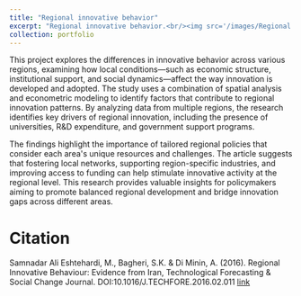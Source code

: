 ```yaml
---
title: "Regional innovative behavior"
excerpt: "Regional innovative behavior.<br/><img src='/images/Regional.png'>"
collection: portfolio
---
```


This project explores the differences in innovative behavior across various regions, examining how local conditions—such as economic structure, institutional support, and social dynamics—affect the way innovation is developed and adopted. The study uses a combination of spatial analysis and econometric modeling to identify factors that contribute to regional innovation patterns. By analyzing data from multiple regions, the research identifies key drivers of regional innovation, including the presence of universities, R&D expenditure, and government support programs.

The findings highlight the importance of tailored regional policies that consider each area's unique resources and challenges. The article suggests that fostering local networks, supporting region-specific industries, and improving access to funding can help stimulate innovative activity at the regional level. This research provides valuable insights for policymakers aiming to promote balanced regional development and bridge innovation gaps across different areas.

# Citation
Samnadar Ali Eshtehardi, M., Bagheri, S.K. & Di Minin, A. (2016). Regional Innovative Behaviour: Evidence from Iran, Technological Forecasting & Social Change Journal. DOI:10.1016/J.TECHFORE.2016.02.011 [link](https://www.sciencedirect.com/science/article/abs/pii/S0040162516000536)
